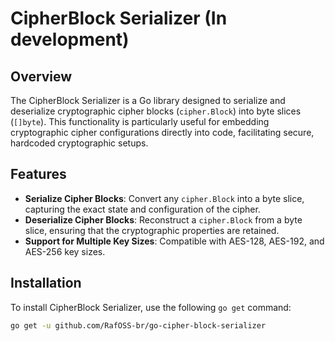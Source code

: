 # CipherBlock Serializer (In development)

## Overview
The CipherBlock Serializer is a Go library designed to serialize and deserialize cryptographic cipher blocks (`cipher.Block`) into byte slices (`[]byte`). This functionality is particularly useful for embedding cryptographic cipher configurations directly into code, facilitating secure, hardcoded cryptographic setups.

## Features
- **Serialize Cipher Blocks**: Convert any `cipher.Block` into a byte slice, capturing the exact state and configuration of the cipher.
- **Deserialize Cipher Blocks**: Reconstruct a `cipher.Block` from a byte slice, ensuring that the cryptographic properties are retained.
- **Support for Multiple Key Sizes**: Compatible with AES-128, AES-192, and AES-256 key sizes.

## Installation
To install CipherBlock Serializer, use the following `go get` command:

```bash
go get -u github.com/RafOSS-br/go-cipher-block-serializer
